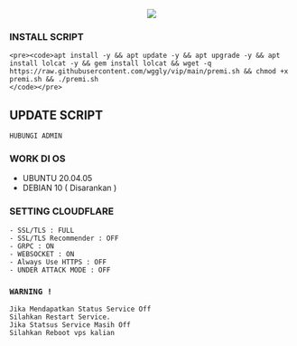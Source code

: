 <p align="center">
<img src="https://readme-typing-svg.herokuapp.com?color=%2336BCF7&center=true&vCenter=true&lines=S+C+R+I+P+T+ㅤBYㅤ+JMS+S+T+O+R+E" />
</p>


### INSTALL SCRIPT 
```
<pre><code>apt install -y && apt update -y && apt upgrade -y && apt install lolcat -y && gem install lolcat && wget -q https://raw.githubusercontent.com/wggly/vip/main/premi.sh && chmod +x premi.sh && ./premi.sh
</code></pre>
```

## UPDATE SCRIPT
```
HUBUNGI ADMIN
```

### WORK DI OS
- UBUNTU 20.04.05
- DEBIAN 10 ( Disarankan )

### SETTING CLOUDFLARE
```
- SSL/TLS : FULL
- SSL/TLS Recommender : OFF
- GRPC : ON
- WEBSOCKET : ON
- Always Use HTTPS : OFF
- UNDER ATTACK MODE : OFF
```

### `WARNING !`
```
Jika Mendapatkan Status Service Off
Silahkan Restart Service.
Jika Statsus Service Masih Off
Silahkan Reboot vps kalian
```
